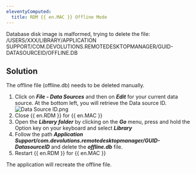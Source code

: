 ```yaml
---
eleventyComputed:
  title: RDM {{ en.MAC }} Offline Mode
---
```

Database disk image is malformed, trying to delete the file: /USERS/XXX/LIBRARY/APPLICATION SUPPORT/COM.DEVOLUTIONS.REMOTEDESKTOPMANAGER/GUID-DATASOURCEID/OFFLINE.DB

## Solution

The offline file (offline.db) needs to be deleted manually.  

1. Click on ***File - Data Sources*** and then on ***Edit*** for ***&#32;*** your current data source. At the bottom left, you will retrieve the Data source ID.
![Data Source ID.png](/img/en/kb/kb4001.png)
1. Close {{ en.RDM }} for {{ en.MAC }}
1. Open the ***Library folder*** by clicking on the ***Go*** menu, press and hold the Option key on your keyboard and select ***Library***
1. Follow the path ***Application Support/com.devolutions.remotedesktopmanager/GUID-DatasourceID*** and delete the ***offline.db*** file.
1. Restart {{ en.RDM }} for {{ en.MAC }}  

The application will recreate the offline file.
